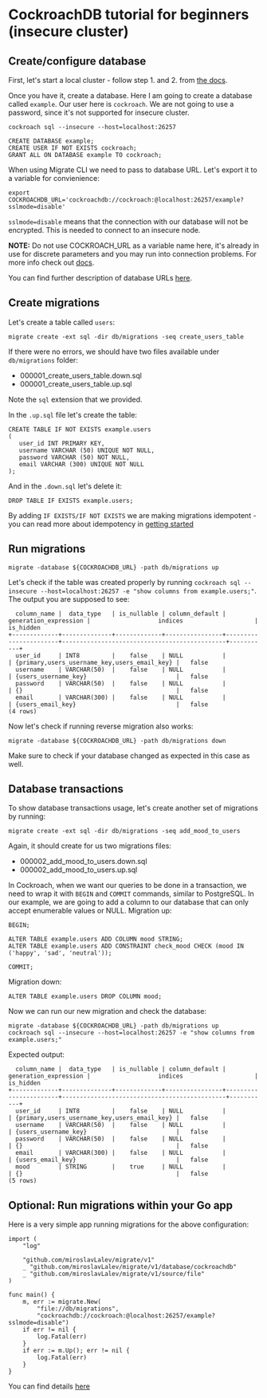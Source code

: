 # CockroachDB tutorial for beginners (insecure cluster)

## Create/configure database

First, let's start a local cluster - follow step 1. and 2. from [the docs](https://www.cockroachlabs.com/docs/stable/start-a-local-cluster.html#step-1-start-the-first-node).

Once you have it, create a database. Here I am going to create a database called `example`.
Our user here is `cockroach`. We are not going to use a password, since it's not supported for insecure cluster.
```
cockroach sql --insecure --host=localhost:26257
```
```
CREATE DATABASE example;
CREATE USER IF NOT EXISTS cockroach;
GRANT ALL ON DATABASE example TO cockroach;
```

When using Migrate CLI we need to pass to database URL. Let's export it to a variable for convienience:
```
export COCKROACHDB_URL='cockroachdb://cockroach:@localhost:26257/example?sslmode=disable'
```
`sslmode=disable` means that the connection with our database will not be encrypted. This is needed to connect to an insecure node.

**NOTE:** Do not use COCKROACH_URL as a variable name here, it's already in use for discrete parameters and you may run into connection problems. For more info check out [docs](https://www.cockroachlabs.com/docs/stable/connection-parameters.html#connect-using-discrete-parameters).

You can find further description of database URLs [here](README.md#database-urls).

## Create migrations
Let's create a table called `users`:
```
migrate create -ext sql -dir db/migrations -seq create_users_table
```
If there were no errors, we should have two files available under `db/migrations` folder:
- 000001_create_users_table.down.sql
- 000001_create_users_table.up.sql

Note the `sql` extension that we provided.

In the `.up.sql` file let's create the table:
```
CREATE TABLE IF NOT EXISTS example.users
(
   user_id INT PRIMARY KEY,
   username VARCHAR (50) UNIQUE NOT NULL,
   password VARCHAR (50) NOT NULL,
   email VARCHAR (300) UNIQUE NOT NULL
);
```
And in the `.down.sql` let's delete it:
```
DROP TABLE IF EXISTS example.users;
```
By adding `IF EXISTS/IF NOT EXISTS` we are making migrations idempotent - you can read more about idempotency in [getting started](GETTING_STARTED.md#create-migrations)

## Run migrations
```
migrate -database ${COCKROACHDB_URL} -path db/migrations up
```
Let's check if the table was created properly by running `cockroach sql --insecure --host=localhost:26257 -e "show columns from example.users;"`.
The output you are supposed to see:
```
  column_name |  data_type   | is_nullable | column_default | generation_expression |                   indices                    | is_hidden
+-------------+--------------+-------------+----------------+-----------------------+----------------------------------------------+-----------+
  user_id     | INT8         |    false    | NULL           |                       | {primary,users_username_key,users_email_key} |   false
  username    | VARCHAR(50)  |    false    | NULL           |                       | {users_username_key}                         |   false
  password    | VARCHAR(50)  |    false    | NULL           |                       | {}                                           |   false
  email       | VARCHAR(300) |    false    | NULL           |                       | {users_email_key}                            |   false
(4 rows)
```
Now let's check if running reverse migration also works:
```
migrate -database ${COCKROACHDB_URL} -path db/migrations down
```
Make sure to check if your database changed as expected in this case as well.

## Database transactions

To show database transactions usage, let's create another set of migrations by running:
```
migrate create -ext sql -dir db/migrations -seq add_mood_to_users
```
Again, it should create for us two migrations files:
- 000002_add_mood_to_users.down.sql
- 000002_add_mood_to_users.up.sql

In Cockroach, when we want our queries to be done in a transaction, we need to wrap it with `BEGIN` and `COMMIT` commands, similar to PostgreSQL.
In our example, we are going to add a column to our database that can only accept enumerable values or NULL.
Migration up:
```
BEGIN;

ALTER TABLE example.users ADD COLUMN mood STRING;
ALTER TABLE example.users ADD CONSTRAINT check_mood CHECK (mood IN ('happy', 'sad', 'neutral'));

COMMIT;
```
Migration down:
```
ALTER TABLE example.users DROP COLUMN mood;
```

Now we can run our new migration and check the database:
```
migrate -database ${COCKROACHDB_URL} -path db/migrations up
cockroach sql --insecure --host=localhost:26257 -e "show columns from example.users;"
```
Expected output:
```
  column_name |  data_type   | is_nullable | column_default | generation_expression |                   indices                    | is_hidden  
+-------------+--------------+-------------+----------------+-----------------------+----------------------------------------------+-----------+
  user_id     | INT8         |    false    | NULL           |                       | {primary,users_username_key,users_email_key} |   false    
  username    | VARCHAR(50)  |    false    | NULL           |                       | {users_username_key}                         |   false    
  password    | VARCHAR(50)  |    false    | NULL           |                       | {}                                           |   false    
  email       | VARCHAR(300) |    false    | NULL           |                       | {users_email_key}                            |   false    
  mood        | STRING       |    true     | NULL           |                       | {}                                           |   false    
(5 rows)
```

## Optional: Run migrations within your Go app
Here is a very simple app running migrations for the above configuration:
```
import (
	"log"

	"github.com/miroslavLalev/migrate/v1"
	_ "github.com/miroslavLalev/migrate/v1/database/cockroachdb"
	_ "github.com/miroslavLalev/migrate/v1/source/file"
)

func main() {
	m, err := migrate.New(
		"file://db/migrations",
		"cockroachdb://cockroach:@localhost:26257/example?sslmode=disable")
	if err != nil {
		log.Fatal(err)
	}
	if err := m.Up(); err != nil {
		log.Fatal(err)
	}
}
```
You can find details [here](README.md#use-in-your-go-project)
